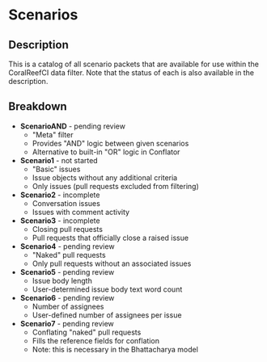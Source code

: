 # Scenarios

## Description

This is a catalog of all scenario packets that are available for use within
the CoralReefCI data filter. Note that the status of each is also available
in the description.  

## Breakdown

- **ScenarioAND** - pending review
  - "Meta" filter
  - Provides "AND" logic between given scenarios
  - Alternative to built-in "OR" logic in Conflator
- **Scenario1** - not started
  - "Basic" issues
  - Issue objects without any additional criteria
  - Only issues (pull requests excluded from filtering)
- **Scenario2** - incomplete
  - Conversation issues
  - Issues with comment activity
- **Scenario3** - incomplete
  - Closing pull requests
  - Pull requests that officially close a raised issue
- **Scenario4** - pending review
  - "Naked" pull requests
  - Only pull requests without an associated issues
- **Scenario5** - pending review
  - Issue body length
  - User-determined issue body text word count
- **Scenario6** - pending review
  - Number of assignees
  - User-defined number of assignees per issue
- **Scenario7** - pending review
  - Conflating "naked" pull requests
  - Fills the reference fields for conflation
  - Note: this is necessary in the Bhattacharya model

